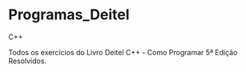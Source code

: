 # Programas_Deitel
C++

Todos os exercícios do Livro Deitel C++ - Como Programar 5ª Edição Resolvidos.
